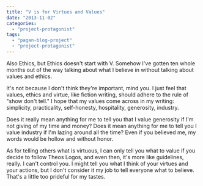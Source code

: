 ```yaml
---
title: "V is for Virtues and Values"
date: "2013-11-02"
categories: 
  - "project-protagonist"
tags: 
  - "pagan-blog-project"
  - "project-protagonist"
---
```


Also Ethics, but Ethics doesn't start with V. Somehow I've gotten ten whole months out of the way talking about what I believe in without talking about values and ethics.

It's not because I don't think they're important, mind you. I just feel that values, ethics and virtue, like fiction writing, should adhere to the rule of "show don't tell." I hope that my values come across in my writing: simplicity, practicality, self-honesty, hospitality, generosity, industry.

Does it really mean anything for me to tell you that I value generosity if I'm not giving of my time and money? Does it mean anything for me to tell you I value industry if I'm lazing around all the time? Even if you believed me, my words would be hollow and without honor.

As for telling others what is virtuous, I can only tell you what to value if you decide to follow Theos Logos, and even then, it's more like guidelines, really. I can't control you. I might tell you what I think of your virtues and your actions, but I don't consider it my job to tell everyone what to believe. That's a little too prideful for my tastes.
